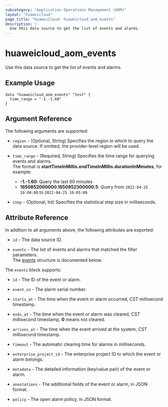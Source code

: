 ```yaml
---
subcategory: "Application Operations Management (AOM)"
layout: "huaweicloud"
page_title: "HuaweiCloud: huaweicloud_aom_events"
description: |-
  Use this data source to get the list of events and alarms.
---
```


# huaweicloud_aom_events

Use this data source to get the list of events and alarms.

## Example Usage

```hcl
data "huaweicloud_aom_events" "test" {
  time_range = "-1.-1.60"
}
```

## Argument Reference

The following arguments are supported:

* `region` - (Optional, String) Specifies the region in which to query the data source.
  If omitted, the provider-level region will be used.

* `time_range` - (Required, String) Specifies the time range for querying events and alarms.  
  The format is **startTimeInMillis.endTimeInMillis.durationInMinutes**, for example:
  + **-1.-1.60**: Query the last 60 minutes
  + **1650852000000.1650852300000.5**: Query from `2022-04-25 10:00:00` to `2022-04-25 10:05:00`

* `step` - (Optional, Int) Specifies the statistical step size in milliseconds.

## Attribute Reference

In addition to all arguments above, the following attributes are exported:

* `id` - The data source ID.

* `events` - The list of events and alarms that matched the filter parameters.  
  The [events](#aom_events) structure is documented below.

<a name="aom_events"></a>
The `events` block supports:

* `id` - The ID of the event or alarm.

* `event_sn` - The alarm serial number.

* `starts_at` - The time when the event or alarm occurred, CST millisecond timestamp.

* `ends_at` - The time when the event or alarm was cleared, CST millisecond timestamp, **0** means not cleared.

* `arrives_at` - The time when the event arrived at the system, CST millisecond timestamp.

* `timeout` - The automatic clearing time for alarms in milliseconds.

* `enterprise_project_id` - The enterprise project ID to which the event or alarm belongs.

* `metadata` - The detailed information (key/value pair) of the event or alarm.

* `annotations` - The additional fields of the event or alarm, in JSON format.

* `policy` - The open alarm policy, in JSON format.
